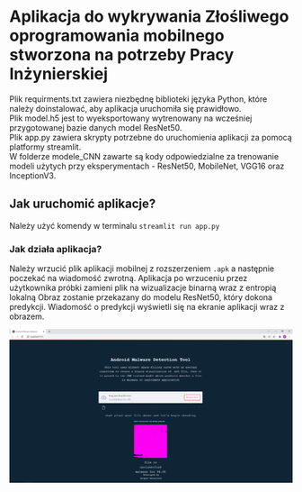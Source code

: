 # Aplikacja do wykrywania Złośliwego oprogramowania mobilnego stworzona na potrzeby Pracy Inżynierskiej

Plik requirments.txt zawiera niezbędnę biblioteki języka Python, które należy doinstalować, aby aplikacja uruchomiła się prawidłowo.  
Plik model.h5 jest to wyeksportowany wytrenowany na wcześniej przygotowanej bazie danych model ResNet50.  
Plik app.py zawiera skrypty potrzebne do uruchomienia aplikacji za pomocą platformy streamlit.  
W folderze modele_CNN zawarte są kody odpowiedzialne za trenowanie modeli użytych przy eksperymentach - ResNet50, MobileNet, VGG16 oraz InceptionV3.  

## Jak uruchomić aplikacje?

Należy użyć komendy w terminalu ```streamlit run app.py```

### Jak działa aplikacja? 

Należy wrzucić plik aplikacji mobilnej z rozszerzeniem ```.apk``` a następnie poczekać na wiadomość zwrotną.
Aplikacja po wrzuceniu przez użytkownika próbki zamieni plik na wizualizacje binarną wraz z entropią lokalną 
Obraz zostanie przekazany do modelu ResNet50, który dokona predykcji. 
Wiadomość o predykcji wyświetli się na ekranie aplikacji wraz z obrazem. 

![alt text](https://github.com/kacrat99/praca_inzynierska/blob/master/sample1.PNG?raw=true)

